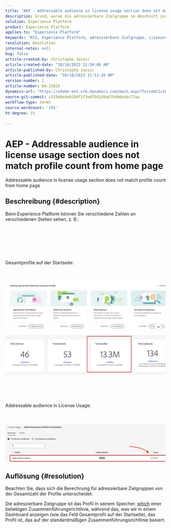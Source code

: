 ```yaml
---
title: "AEP - Addressable audience in license usage section does not match profile count from home page"
description: Grund, warum die adressierbare Zielgruppe im Abschnitt zur Lizenznutzung nicht mit der Profilanzahl auf der Startseite übereinstimmt
solution: Experience Platform
product: Experience Platform
applies-to: "Experience Platform"
keywords: "KCS, Experience Platform, adressierbare Zielgruppe, Lizenznutzung, Berechtigungen, Profilanzahl"
resolution: Resolution
internal-notes: null
bug: false
article-created-by: Christophe Jossic
article-created-date: "10/18/2023 11:50:08 AM"
article-published-by: Christophe Jossic
article-published-date: "10/18/2023 11:51:26 AM"
version-number: 2
article-number: KA-23025
dynamics-url: "https://adobe-ent.crm.dynamics.com/main.aspx?forceUCI=1&pagetype=entityrecord&etn=knowledgearticle&id=91b91877-ac6d-ee11-8df0-6045bd006a22"
source-git-commit: c519d0ede628df2f3e07541d9a67b466eabc73aa
workflow-type: tm+mt
source-wordcount: '155'
ht-degree: 1%

---
```


# AEP - Addressable audience in license usage section does not match profile count from home page


Addressable audience in license usage section does not match profile count from home page

## Beschreibung {#description}

Beim Experience Platform können Sie verschiedene Zahlen an verschiedenen Stellen sehen, z. B.:<br><br> <br><br> <br><br> <br><br>Gesamtprofile auf der Startseite:<br><br> <br><br>![](assets/___b6b91877-ac6d-ee11-8df0-6045bd006a22___.png)<br><br> <br><br> <br><br>Addressable audience in License Usage:<br><br> <br><br>![](assets/___e3b91877-ac6d-ee11-8df0-6045bd006a22___.png)

## Auflösung {#resolution}


Beachten Sie, dass sich die Berechnung für adressierbare Zielgruppen von der Gesamtzahl der Profile unterscheidet.

Die adressierbare Zielgruppe ist das Profil in seinem Speicher. <u>which</u> einer beliebigen Zusammenführungsrichtlinie, während das, was wir in einem Dashboard anzeigen (wie das Feld Gesamtprofil auf der Startseite), das Profil ist, das auf der standardmäßigen Zusammenführungsrichtlinie basiert.
